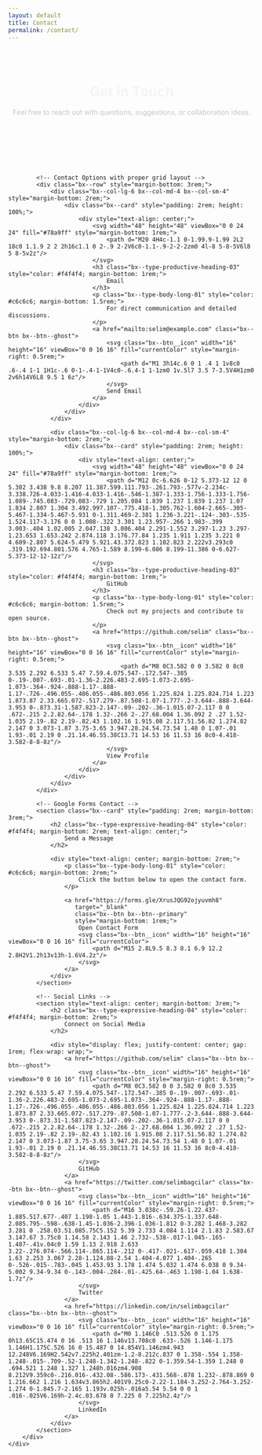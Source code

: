 ```yaml
---
layout: default
title: Contact
permalink: /contact/
---
```


<div class="bx--grid">
    <div class="bx--row">
        <div class="bx--col-lg-12 bx--col-md-8 bx--col-sm-4 bx--offset-lg-2">
            <!-- Page Header with proper Carbon spacing -->
            <header style="padding-top: 2rem; padding-bottom: 3rem; text-align: center;">
                <h1 class="bx--type-expressive-heading-05" style="color: #f4f4f4; margin-bottom: 1rem;">
                    Get in Touch
                </h1>
                <p class="bx--type-expressive-paragraph-01" style="color: #c6c6c6;">
                    Feel free to reach out with questions, suggestions, or collaboration ideas.
                </p>
            </header>

            <!-- Contact Options with proper grid layout -->
            <div class="bx--row" style="margin-bottom: 3rem;">
                <div class="bx--col-lg-6 bx--col-md-4 bx--col-sm-4" style="margin-bottom: 2rem;">
                    <div class="bx--card" style="padding: 2rem; height: 100%;">
                        <div style="text-align: center;">
                            <svg width="48" height="48" viewBox="0 0 24 24" fill="#78a9ff" style="margin-bottom: 1rem;">
                                <path d="M20 4H4c-1.1 0-1.99.9-1.99 2L2 18c0 1.1.9 2 2 2h16c1.1 0 2-.9 2-2V6c0-1.1-.9-2-2-2zm0 4l-8 5-8-5V6l8 5 8-5v2z"/>
                            </svg>
                            <h3 class="bx--type-productive-heading-03" style="color: #f4f4f4; margin-bottom: 1rem;">
                                Email
                            </h3>
                            <p class="bx--type-body-long-01" style="color: #c6c6c6; margin-bottom: 1.5rem;">
                                For direct communication and detailed discussions.
                            </p>
                            <a href="mailto:selim@example.com" class="bx--btn bx--btn--ghost">
                                <svg class="bx--btn__icon" width="16" height="16" viewBox="0 0 16 16" fill="currentColor" style="margin-right: 0.5rem;">
                                    <path d="M1 3h14c.6 0 1 .4 1 1v8c0 .6-.4 1-1 1H1c-.6 0-1-.4-1-1V4c0-.6.4-1 1-1zm0 1v.5l7 3.5 7-3.5V4H1zm0 2v6h14V6L8 9.5 1 6z"/>
                                </svg>
                                Send Email
                            </a>
                        </div>
                    </div>
                </div>
                
                <div class="bx--col-lg-6 bx--col-md-4 bx--col-sm-4" style="margin-bottom: 2rem;">
                    <div class="bx--card" style="padding: 2rem; height: 100%;">
                        <div style="text-align: center;">
                            <svg width="48" height="48" viewBox="0 0 24 24" fill="#78a9ff" style="margin-bottom: 1rem;">
                                <path d="M12 0c-6.626 0-12 5.373-12 12 0 5.302 3.438 9.8 8.207 11.387.599.111.793-.261.793-.577v-2.234c-3.338.726-4.033-1.416-4.033-1.416-.546-1.387-1.333-1.756-1.333-1.756-1.089-.745.083-.729.083-.729 1.205.084 1.839 1.237 1.839 1.237 1.07 1.834 2.807 1.304 3.492.997.107-.775.418-1.305.762-1.604-2.665-.305-5.467-1.334-5.467-5.931 0-1.311.469-2.381 1.236-3.221-.124-.303-.535-1.524.117-3.176 0 0 1.008-.322 3.301 1.23.957-.266 1.983-.399 3.003-.404 1.02.005 2.047.138 3.006.404 2.291-1.552 3.297-1.23 3.297-1.23.653 1.653.242 2.874.118 3.176.77.84 1.235 1.911 1.235 3.221 0 4.609-2.807 5.624-5.479 5.921.43.372.823 1.102.823 2.222v3.293c0 .319.192.694.801.576 4.765-1.589 8.199-6.086 8.199-11.386 0-6.627-5.373-12-12-12z"/>
                            </svg>
                            <h3 class="bx--type-productive-heading-03" style="color: #f4f4f4; margin-bottom: 1rem;">
                                GitHub
                            </h3>
                            <p class="bx--type-body-long-01" style="color: #c6c6c6; margin-bottom: 1.5rem;">
                                Check out my projects and contribute to open source.
                            </p>
                            <a href="https://github.com/selim" class="bx--btn bx--btn--ghost">
                                <svg class="bx--btn__icon" width="16" height="16" viewBox="0 0 16 16" fill="currentColor" style="margin-right: 0.5rem;">
                                    <path d="M8 0C3.582 0 0 3.582 0 8c0 3.535 2.292 6.533 5.47 7.59.4.075.547-.172.547-.385 0-.19-.007-.693-.01-1.36-2.226.483-2.695-1.073-2.695-1.073-.364-.924-.888-1.17-.888-1.17-.726-.496.055-.486.055-.486.803.056 1.225.824 1.225.824.714 1.223 1.873.87 2.33.665.072-.517.279-.87.508-1.07-1.777-.2-3.644-.888-3.644-3.953 0-.873.31-1.587.823-2.147-.09-.202-.36-1.015.07-2.117 0 0 .672-.215 2.2.82.64-.178 1.32-.266 2-.27.68.004 1.36.092 2 .27 1.52-1.035 2.19-.82 2.19-.82.43 1.102.16 1.915.08 2.117.51.56.82 1.274.82 2.147 0 3.073-1.87 3.75-3.65 3.947.28.24.54.73.54 1.48 0 1.07-.01 1.93-.01 2.19 0 .21.14.46.55.38C13.71 14.53 16 11.53 16 8c0-4.418-3.582-8-8-8z"/>
                                </svg>
                                View Profile
                            </a>
                        </div>
                    </div>
                </div>
            </div>

            <!-- Google Forms Contact -->
            <section class="bx--card" style="padding: 2rem; margin-bottom: 3rem;">
                <h2 class="bx--type-expressive-heading-04" style="color: #f4f4f4; margin-bottom: 2rem; text-align: center;">
                    Send a Message
                </h2>
                
                <div style="text-align: center; margin-bottom: 2rem;">
                    <p class="bx--type-body-long-01" style="color: #c6c6c6; margin-bottom: 2rem;">
                        Click the button below to open the contact form.
                    </p>
                    
                    <a href="https://forms.gle/XrusJQG92ojyuvmh8" 
                       target="_blank" 
                       class="bx--btn bx--btn--primary"
                       style="margin-bottom: 1rem;">
                        Open Contact Form
                        <svg class="bx--btn__icon" width="16" height="16" viewBox="0 0 16 16" fill="currentColor">
                            <path d="M15 2.8L9.5 8.3 8.1 6.9 12.2 2.8H2V1.2h13v13h-1.6V4.2z"/>
                        </svg>
                    </a>
                </div>
            </section>

            <!-- Social Links -->
            <section style="text-align: center; margin-bottom: 3rem;">
                <h2 class="bx--type-expressive-heading-04" style="color: #f4f4f4; margin-bottom: 2rem;">
                    Connect on Social Media
                </h2>
                
                <div style="display: flex; justify-content: center; gap: 1rem; flex-wrap: wrap;">
                    <a href="https://github.com/selim" class="bx--btn bx--btn--ghost">
                        <svg class="bx--btn__icon" width="16" height="16" viewBox="0 0 16 16" fill="currentColor" style="margin-right: 0.5rem;">
                            <path d="M8 0C3.582 0 0 3.582 0 8c0 3.535 2.292 6.533 5.47 7.59.4.075.547-.172.547-.385 0-.19-.007-.693-.01-1.36-2.226.483-2.695-1.073-2.695-1.073-.364-.924-.888-1.17-.888-1.17-.726-.496.055-.486.055-.486.803.056 1.225.824 1.225.824.714 1.223 1.873.87 2.33.665.072-.517.279-.87.508-1.07-1.777-.2-3.644-.888-3.644-3.953 0-.873.31-1.587.823-2.147-.09-.202-.36-1.015.07-2.117 0 0 .672-.215 2.2.82.64-.178 1.32-.266 2-.27.68.004 1.36.092 2 .27 1.52-1.035 2.19-.82 2.19-.82.43 1.102.16 1.915.08 2.117.51.56.82 1.274.82 2.147 0 3.073-1.87 3.75-3.65 3.947.28.24.54.73.54 1.48 0 1.07-.01 1.93-.01 2.19 0 .21.14.46.55.38C13.71 14.53 16 11.53 16 8c0-4.418-3.582-8-8-8z"/>
                        </svg>
                        GitHub
                    </a>
                    <a href="https://twitter.com/selimbagcilar" class="bx--btn bx--btn--ghost">
                        <svg class="bx--btn__icon" width="16" height="16" viewBox="0 0 16 16" fill="currentColor" style="margin-right: 0.5rem;">
                            <path d="M16 3.038c-.59.26-1.22.437-1.885.517.677-.407 1.198-1.05 1.443-1.816-.634.375-1.337.648-2.085.795-.598-.638-1.45-1.036-2.396-1.036-1.812 0-3.282 1.468-3.282 3.281 0 .258.03.51.085.75C5.152 5.39 2.733 4.084 1.114 2.1.83 2.583.67 3.147.67 3.75c0 1.14.58 2.143 1.46 2.732-.538-.017-1.045-.165-1.487-.41v.04c0 1.59 1.13 2.918 2.633 3.22-.276.074-.566.114-.865.114-.212 0-.417-.021-.617-.059.418 1.304 1.63 2.253 3.067 2.28-1.124.88-2.54 1.404-4.077 1.404-.265 0-.526-.015-.783-.045 1.453.93 3.178 1.474 5.032 1.474 6.038 0 9.34-5.002 9.34-9.34 0-.143-.004-.284-.01-.425.64-.463 1.198-1.04 1.638-1.7z"/>
                        </svg>
                        Twitter
                    </a>
                    <a href="https://linkedin.com/in/selimbagcilar" class="bx--btn bx--btn--ghost">
                        <svg class="bx--btn__icon" width="16" height="16" viewBox="0 0 16 16" fill="currentColor" style="margin-right: 0.5rem;">
                            <path d="M0 1.146C0 .513.526 0 1.175 0h13.65C15.474 0 16 .513 16 1.146v13.708c0 .633-.526 1.146-1.175 1.146H1.175C.526 16 0 15.487 0 14.854V1.146zm4.943 12.248V6.169H2.542v7.225h2.401zm-1.2-8.212c.837 0 1.358-.554 1.358-1.248-.015-.709-.52-1.248-1.342-1.248-.822 0-1.359.54-1.359 1.248 0 .694.521 1.248 1.327 1.248h.016zm4.908 8.212V9.359c0-.216.016-.432.08-.586.173-.431.568-.878 1.232-.878.869 0 1.216.662 1.216 1.634v3.865h2.401V9.25c0-2.22-1.184-3.252-2.764-3.252-1.274 0-1.845.7-2.165 1.193v.025h-.016a5.54 5.54 0 0 1 .016-.025V6.169h-2.4c.03.678 0 7.225 0 7.225h2.4z"/>
                        </svg>
                        LinkedIn
                    </a>
                </div>
            </section>
        </div>
    </div>
</div>

<style>
/* Form input styling for dark theme */
.bx--text-input:focus,
.bx--text-area:focus {
    border-color: #78a9ff !important;
    box-shadow: 0 0 0 2px rgba(120, 169, 255, 0.3) !important;
}

.bx--label {
    color: #f4f4f4 !important;
    margin-bottom: 0.5rem !important;
    display: block;
}

.bx--text-input::placeholder,
.bx--text-area::placeholder {
    color: #a8a8a8;
}
</style>